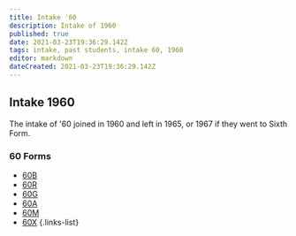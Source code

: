 ```yaml
---
title: Intake '60
description: Intake of 1960
published: true
date: 2021-03-23T19:36:29.142Z
tags: intake, past students, intake 60, 1960
editor: markdown
dateCreated: 2021-03-23T19:36:29.142Z
---
```


## Intake 1960
The intake of '60 joined in 1960 and left in 1965, or 1967 if they went to Sixth Form.

### 60 Forms
- [60B](/students/past/intake-60/b)
- [60R](/students/past/intake-60/r)
- [60G](/students/past/intake-60/g)
- [60A](/students/past/intake-60/a)
- [60M](/students/past/intake-60/m)
- [60X](/students/past/intake-60/x)
{.links-list}